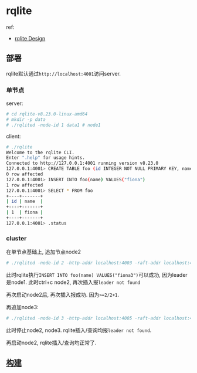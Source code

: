 # rqlite
ref:
- [rqlite Design](https://rqlite.io/docs/design/)


## 部署

rqlite默认通过`http://localhost:4001`访问server.

### 单节点
server:
```bash
# cd rqlite-v8.23.0-linux-amd64
# mkdir -p data
# ./rqlited -node-id 1 data1 # node1
```

client:
```bash
# ./rqlite
Welcome to the rqlite CLI.
Enter ".help" for usage hints.
Connected to http://127.0.0.1:4001 running version v8.23.0
127.0.0.1:4001> CREATE TABLE foo (id INTEGER NOT NULL PRIMARY KEY, name TEXT)
0 row affected
127.0.0.1:4001> INSERT INTO foo(name) VALUES("fiona")
1 row affected
127.0.0.1:4001> SELECT * FROM foo
+----+-------+
| id | name  |
+----+-------+
| 1  | fiona |
+----+-------+
127.0.0.1:4001> .status
```

### cluster
在单节点基础上, 追加节点node2

```bash
# ./rqlited -node-id 2 -http-addr localhost:4003 -raft-addr localhost:4004 -join localhost:4002 data2 # node2
```

此时rqlite执行`INSERT INTO foo(name) VALUES("fiona3")`可以成功, 因为leader是node1. 此时ctrl+c node2, 再次插入报`leader not found`

再次启动node2后, 再次插入报成功. 因为`>=2/2+1`.


再追加node3:
```bash
# ./rqlited -node-id 3 -http-addr localhost:4005 -raft-addr localhost:4006 -join localhost:4002 data3
```

此时停止node2, node3. rqlite插入/查询均报`leader not found`.

再启动node2, rqlite插入/查询均正常了.

## [构建](https://rqlite.io/docs/install-rqlite/building-from-source/)